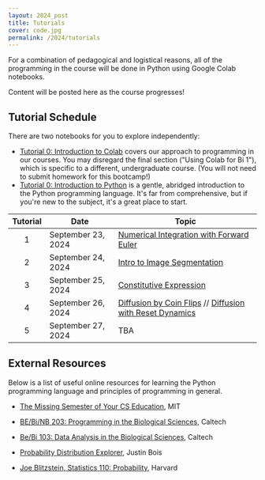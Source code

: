 ```yaml
---
layout: 2024_post
title: Tutorials
cover: code.jpg
permalink: /2024/tutorials
---
```


For a combination of pedagogical and logistical reasons, all of the programming in the course will be done in Python using Google Colab notebooks.

Content will be posted here as the course progresses!

## Tutorial Schedule
There are two notebooks for you to explore independently:
- [Tutorial 0: Introduction to Colab](https://colab.research.google.com/drive/1fq_HaiuYb1L18uGcoA3eGs6taiUafR-6?usp=sharing) covers our approach to programming in our courses.
You may disregard the final section ("Using Colab for Bi 1"), which is specific to a different, undergraduate course.
(You will not need to submit homework for this bootcamp!)
- [Tutorial 0: Introduction to Python](https://colab.research.google.com/drive/1WGEmPLcuYrGZ7IfvKAqWjRi7yTrTx6k9?usp=sharing) is a gentle, abridged introduction to the Python programming language.
It's far from comprehensive, but if you're new to the subject, it's a great place to start.

| Tutorial | Date | Topic |
| :--: | -- | -- | 
| 1 | September 23, 2024 | [Numerical Integration with Forward Euler](https://www.rpgroup.caltech.edu/pboc22_marseille/code/forward_euler.html) |
| 2 | September 24, 2024 | [Intro to Image Segmentation](https://colab.research.google.com/drive/1-Q2aGGZpKW_6kSLF9bgidMr9W5vu1Kp9) |
| 3 | September 25, 2024 | [Constitutive Expression](https://colab.research.google.com/drive/1SMXOIuHkH1IdSgvoOC-gvpwOI074KoNM#scrollTo=WEQh8uYnardT) |
| 4 | September 26, 2024 | [Diffusion by Coin Flips]() // [Diffusion with Reset Dynamics](https://colab.research.google.com/drive/1pGJZHC1FE3VpX6SVaF-kKwbu1vUIYfY8#scrollTo=AZoq85IS6nLl) |
| 5 | September 27, 2024 | TBA |

## External Resources

Below is a list of useful online resources for learning the Python programming language and principles of programming in general.

* [The Missing Semester of Your CS Education](https://missing.csail.mit.edu/), MIT

* [BE/Bi/NB 203: Programming in the Biological Sciences](http://justinbois.github.io/bootcamp/2016/), Caltech

* [Be/Bi 103: Data Analysis in the Biological Sciences](http://www.bebi103.caltech.edu), Caltech

* [Probability Distribution Explorer](https://distribution-explorer.github.io/index.html), Justin Bois

* [Joe Blitzstein, Statistics 110: Probability](https://projects.iq.harvard.edu/stat110/about), Harvard

